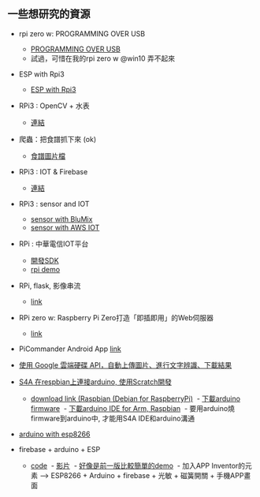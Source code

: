 ## 一些想研究的資源

- rpi zero w: PROGRAMMING OVER USB
  - [PROGRAMMING OVER USB](https://blog.gbaman.info/?p=699)
  - 試過，可惜在我的rpi zero w @win10 弄不起來
  
  
- ESP with Rpi3
  - [ESP with Rpi3](https://github.com/Wei1234c/Broccoli/blob/master/notebooks/demo/Broccoli_readme_tw.md)
  
- RPi3 : OpenCV + 水表
  - [連結](https://www.raspberrypi.com.tw/17506/raspberry-pi-camera-python-opencv-2days-workshop-at-nfu/)
  
- 爬蟲：把食譜抓下來 (ok)  
  - [食譜圖片檔](http://www.wech.com.tw/breads/b01/23.html)
  
- RPi3 : IOT & Firebase
  - [連結](https://www.appcoda.com.tw/swift-raspberry-pi/)

- RPi3 : sensor and IOT
  - [sensor with BluMix](https://oranwind.org/-raspberry-pi-tou-guo-python-chuan-song-wen-shi-du-zi-xun-dao-ibm-bluemix/)
  - [sensor with AWS IOT](https://oranwind.org/-raspberry-pi-tou-guo-python-chuan-song-wen-shi-du-zi-xun-dao-aws-iot/)
  
  
- RPi : 中華電信IOT平台
  - [開發SDK](http://iot.cht.com.tw/iot/developer/download)
  - [rpi demo](http://iot.cht.com.tw/iot/developer/resources/iot/download/DeviceConnMgt/Raspberry_Connect_IoT_Example.pdf)
  
- RPi, flask, 影像串流
  - [link](http://hophd.com/raspberry-pi-python-flask-video-streaming/)
  
- RPi zero w: Raspberry Pi Zero打造「即插即用」的Web伺服器
  - [link](http://www.ifuun.com/a2017119998299/)
  
- PiCommander Android App [link](http://www.codedata.com.tw/java/swz-09/)

- [使用 Google 雲端硬碟 API，自動上傳圖片、進行文字辨識、下載結果](https://blog.gtwang.org/programming/automation-of-google-ocr-using-python-tutorial/)

- [S4A 在respbian上連接arduino, 使用Scratch開發](http://s4a.cat/)
  - [download link (Raspbian (Debian for RaspberryPi)](http://vps34736.ovh.net/S4A/S4A15_RP.deb)
  - [下載arduino firmware](http://vps34736.ovh.net/S4A/S4AFirmware16.ino)
  - [下載arduino IDE for Arm, Raspbian](https://www.arduino.cc/download_handler.php?f=/arduino-1.8.5-linuxarm.tar.xz)
  - 要用arduino燒firmware到arduino中, 才能用S4A IDE和arduino溝通
  
- [arduino with esp8266](http://yhhuang1966.blogspot.tw/2017/09/arduino-ide-esp8266.html)

- firebase + arduino + ESP
  - [code](https://github.com/firebase/firebase-arduino/blob/master/examples/FirebaseDemo_ESP8266/FirebaseDemo_ESP8266.ino)
  - [影片](https://www.youtube.com/watch?v=rt_Wy34KTtY)
  - [好像是前一版比較簡單的demo](https://www.youtube.com/watch?v=sReXe-pMfZA)
  - 加入APP Inventor的元素 --> ESP8266 + Arduino + firebase + 光敏 + 磁簧開關 + 手機APP畫面
  
